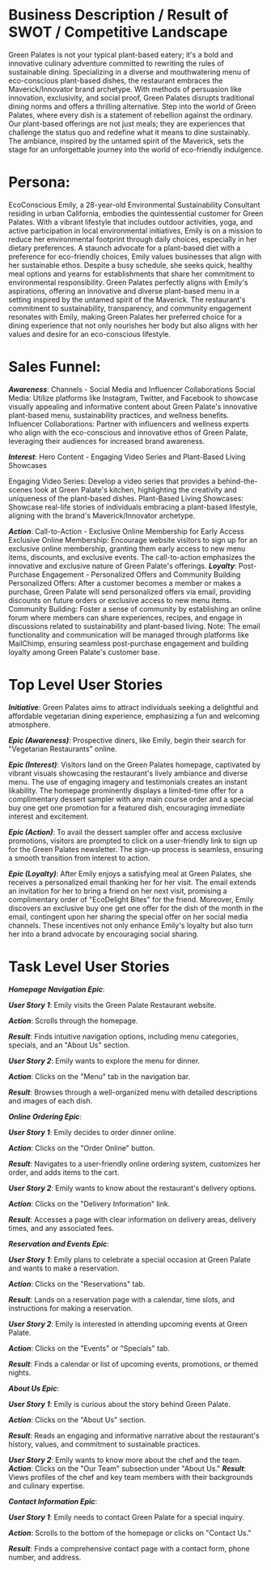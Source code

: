 # Business Description / Result of SWOT / Competitive Landscape

Green Palates is not your typical plant-based eatery; it's a bold and innovative culinary adventure committed to rewriting the rules of sustainable dining. Specializing in a diverse and mouthwatering menu of eco-conscious plant-based dishes, the restaurant embraces the Maverick/Innovator brand archetype. With methods of persuasion like innovation, exclusivity, and social proof, Green Palates disrupts traditional dining norms and offers a thrilling alternative. Step into the world of Green Palates, where every dish is a statement of rebellion against the ordinary. Our plant-based offerings are not just meals; they are experiences that challenge the status quo and redefine what it means to dine sustainably. The ambiance, inspired by the untamed spirit of the Maverick, sets the stage for an unforgettable journey into the world of eco-friendly indulgence.
# Persona:
EcoConscious Emily, a 28-year-old Environmental Sustainability Consultant residing in urban California, embodies the quintessential customer for Green Palates. With a vibrant lifestyle that includes outdoor activities, yoga, and active participation in local environmental initiatives, Emily is on a mission to reduce her environmental footprint through daily choices, especially in her dietary preferences. A staunch advocate for a plant-based diet with a preference for eco-friendly choices, Emily values businesses that align with her sustainable ethos. Despite a busy schedule, she seeks quick, healthy meal options and yearns for establishments that share her commitment to environmental responsibility. Green Palates perfectly aligns with Emily's aspirations, offering an innovative and diverse plant-based menu in a setting inspired by the untamed spirit of the Maverick. The restaurant's commitment to sustainability, transparency, and community engagement resonates with Emily, making Green Palates her preferred choice for a dining experience that not only nourishes her body but also aligns with her values and desire for an eco-conscious lifestyle.

# Sales Funnel:
***Awareness***: Channels - Social Media and Influencer Collaborations
Social Media: Utilize platforms like Instagram, Twitter, and Facebook to showcase visually appealing and informative content about Green Palate's innovative plant-based menu, sustainability practices, and wellness benefits.
Influencer Collaborations: Partner with influencers and wellness experts who align with the eco-conscious and innovative ethos of Green Palate, leveraging their audiences for increased brand awareness.

***Interest***: Hero Content - Engaging Video Series and Plant-Based Living Showcases

Engaging Video Series: Develop a video series that provides a behind-the-scenes look at Green Palate's kitchen, highlighting the creativity and uniqueness of the plant-based dishes.
Plant-Based Living Showcases: Showcase real-life stories of individuals embracing a plant-based lifestyle, aligning with the brand's Maverick/Innovator archetype.


***Action***: Call-to-Action - Exclusive Online Membership for Early Access
Exclusive Online Membership: Encourage website visitors to sign up for an exclusive online membership, granting them early access to new menu items, discounts, and exclusive events. The call-to-action emphasizes the innovative and exclusive nature of Green Palate's offerings.
***Loyalty***: Post-Purchase Engagement - Personalized Offers and Community Building
Personalized Offers: After a customer becomes a member or makes a purchase, Green Palate will send personalized offers via email, providing discounts on future orders or exclusive access to new menu items.
Community Building: Foster a sense of community by establishing an online forum where members can share experiences, recipes, and engage in discussions related to sustainability and plant-based living.
Note: The email functionality and communication will be managed through platforms like MailChimp, ensuring seamless post-purchase engagement and building loyalty among Green Palate's customer base.
# Top Level User Stories

***Initiative***: Green Palates aims to attract individuals seeking a delightful and affordable vegetarian dining experience, emphasizing a fun and welcoming atmosphere.

***Epic (Awareness)***: Prospective diners, like Emily, begin their search for "Vegetarian Restaurants" online.

***Epic (Interest)***: Visitors land on the Green Palates homepage, captivated by vibrant visuals showcasing the restaurant's lively ambiance and diverse menu. The use of engaging imagery and testimonials creates an instant likability. The homepage prominently displays a limited-time offer for a complimentary dessert sampler with any main course order and a special buy one get one promotion for a featured dish, encouraging immediate interest and excitement.

***Epic (Action)***: To avail the dessert sampler offer and access exclusive promotions, visitors are prompted to click on a user-friendly link to sign up for the Green Palates newsletter. The sign-up process is seamless, ensuring a smooth transition from interest to action.

***Epic (Loyalty)***: After Emily enjoys a satisfying meal at Green Palates, she receives a personalized email thanking her for her visit. The email extends an invitation for her to bring a friend on her next visit, promising a complimentary order of "EcoDelight Bites" for the friend. Moreover, Emily discovers an exclusive buy one get one offer for the dish of the month in the email, contingent upon her sharing the special offer on her social media channels. These incentives not only enhance Emily's loyalty but also turn her into a brand advocate by encouraging social sharing.

# Task Level User Stories
***Homepage Navigation Epic***:

***User Story 1***:
Emily visits the Green Palate Restaurant website.


***Action***: Scrolls through the homepage.


***Result***: Finds intuitive navigation options, including menu categories, specials, and an "About Us" section.



***User Story 2***:
Emily wants to explore the menu for dinner.


***Action***: Clicks on the "Menu" tab in the navigation bar.


***Result***: Browses through a well-organized menu with detailed descriptions and images of each dish.

***Online Ordering Epic***:

***User Story 1***:
Emily decides to order dinner online.

***Action***: Clicks on the "Order Online" button.

***Result***: Navigates to a user-friendly online ordering system, customizes her order, and adds items to the cart.

***User Story 2***:
Emily wants to know about the restaurant's delivery options.

***Action***: Clicks on the "Delivery Information" link.

***Result***: Accesses a page with clear information on delivery areas, delivery times, and any associated fees.

***Reservation and Events Epic***:

***User Story 1***:
Emily plans to celebrate a special occasion at Green Palate and wants to make a reservation.

***Action***: Clicks on the "Reservations" tab.

***Result***: Lands on a reservation page with a calendar, time slots, and instructions for making a reservation.

***User Story 2***:
Emily is interested in attending upcoming events at Green Palate.

***Action***: Clicks on the "Events" or "Specials" tab.

***Result***: Finds a calendar or list of upcoming events, promotions, or themed nights.

***About Us Epic***:


***User Story 1***:
Emily is curious about the story behind Green Palate.

***Action***: Clicks on the "About Us" section.

***Result***: Reads an engaging and informative narrative about the restaurant's history, values, and commitment to sustainable practices.


***User Story 2***:
Emily wants to know more about the chef and the team.
***Action***: Clicks on the "Our Team" subsection under "About Us."
***Result***: Views profiles of the chef and key team members with their backgrounds and culinary expertise.

***Contact Information Epic***:

***User Story 1***:
Emily needs to contact Green Palate for a special inquiry.

***Action***: Scrolls to the bottom of the homepage or clicks on "Contact Us."

***Result***: Finds a comprehensive contact page with a contact form, phone number, and address.
